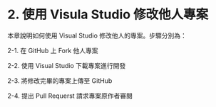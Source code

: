 # 2. 使用 Visula Studio 修改他人專案

本章說明如何使用 Visual Studio 修改他人的專案。步驟分別為：

2-1. 在 GitHub 上 Fork 他人專案

2-2. 使用 Visual Studio 下載專案進行開發

2-3. 將修改完畢的專案上傳至 GitHub

2-4. 提出 Pull Requerst 請求專案原作者審閱

